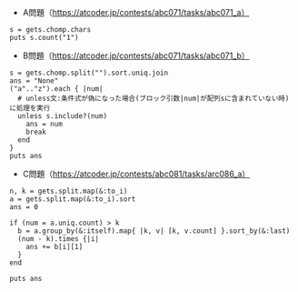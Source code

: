 - A問題（https://atcoder.jp/contests/abc071/tasks/abc071_a）
```
s = gets.chomp.chars
puts s.count("1")
```

- B問題（https://atcoder.jp/contests/abc071/tasks/abc071_b）
```
s = gets.chomp.split("").sort.uniq.join
ans = "None"
("a".."z").each { |num|
  # unless文:条件式が偽になった場合(ブロック引数|num|が配列sに含まれていない時)に処理を実行
  unless s.include?(num)
    ans = num
    break
  end
}
puts ans
```

- C問題（https://atcoder.jp/contests/abc081/tasks/arc086_a）
```
n, k = gets.split.map(&:to_i)
a = gets.split.map(&:to_i).sort
ans = 0

if (num = a.uniq.count) > k
  b = a.group_by(&:itself).map{ |k, v| [k, v.count] }.sort_by(&:last)
  (num - k).times {|i|
    ans += b[i][1]
  }
end

puts ans
```
